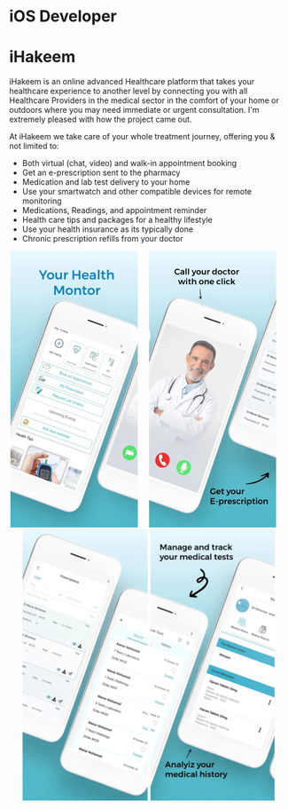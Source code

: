 # iOS Developer 


# iHakeem
iHakeem is an online advanced Healthcare platform that takes your healthcare experience to another level by connecting you with all Healthcare Providers in the medical sector in the comfort of your home or outdoors where you may need immediate or urgent consultation.
I'm extremely pleased with how the project came out. 

At iHakeem we take care of your whole treatment journey, offering you & not limited to:

- Both virtual (chat, video) and walk-in appointment booking
- Get an e-prescription sent to the pharmacy
- Medication and lab test delivery to your home
- Use your smartwatch and other compatible devices for remote monitoring
- Medications, Readings, and appointment reminder
- Health care tips and packages for a healthy lifestyle
- Use your health insurance as its typically done
- Chronic prescription refills from your doctor
  
<p align="center">
<img src="images/iHakeem/iHakeem1.png" width="230"  title="Word Guess">&nbsp;&nbsp;&nbsp;&nbsp;&nbsp;<img src="images/iHakeem/iHakeem2.png" width="230" title="Word Guess">&nbsp;&nbsp;&nbsp;&nbsp;&nbsp;<img src="images/iHakeem/iHakeem3.png" width="226" title="Word Guess">
  <img src="images/iHakeem/iHakeem4.png" width="226" title="Word Guess">
</p>



